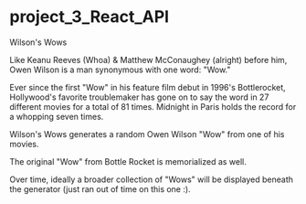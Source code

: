 # project_3_React_API

Wilson's Wows

Like Keanu Reeves (Whoa) & Matthew McConaughey (alright) before him,
Owen Wilson is a man synonymous with one word: "Wow."

Ever since the first "Wow" in his feature film debut in 1996's Bottlerocket, Hollywood's favorite troublemaker has gone on to say the word in 27 different movies for a total of 81 times. Midnight in Paris holds the record for a whopping seven times.

Wilson's Wows generates a random Owen Wilson "Wow" from one of his movies.

The original "Wow" from Bottle Rocket is memorialized as well.

Over time, ideally a broader collection of "Wows" will be displayed beneath the generator (just ran out of time on this one :).